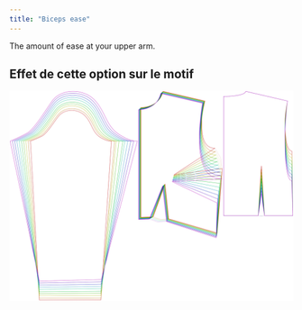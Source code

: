```yaml
---
title: "Biceps ease"
---
```


The amount of ease at your upper arm.

## Effet de cette option sur le motif

![This image shows the effect of this option by superimposing several variants that have a different value for this option](breanna_bicepsease_sample.svg "Effect of this option on the pattern")
